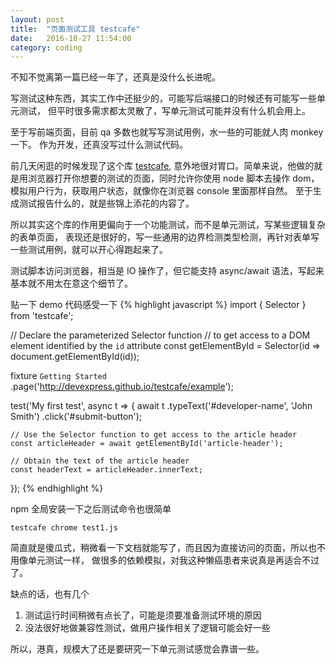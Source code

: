 ```yaml
---
layout: post
title:  "页面测试工具 testcafe"
date:   2016-10-27 11:54:00
category: coding
---
```


不知不觉离第一篇已经一年了，还真是没什么长进呢。

写测试这种东西，其实工作中还挺少的，可能写后端接口的时候还有可能写一些单元测试，
但平时很多需求都太灵散了，写单元测试可能并没有什么机会用上。

至于写前端页面，目前 qa 多数也就写写测试用例，水一些的可能就人肉 monkey 一下。
作为开发，还真没写过什么测试代码。

前几天闲逛的时候发现了这个库 [testcafe](https://devexpress.github.io/testcafe/),
意外地很对胃口。简单来说，他做的就是用浏览器打开你想要的测试的页面，同时允许你使用
node 脚本去操作 dom，模拟用户行为，获取用户状态，就像你在浏览器 console 里面那样自然。
至于生成测试报告什么的，就是些锦上添花的内容了。

所以其实这个库的作用更偏向于一个功能测试，而不是单元测试，写某些逻辑复杂的表单页面，
表现还是很好的，写一些通用的边界检测类型检测，再针对表单写一些测试用例，就可以开心得跑起来了。

测试脚本访问浏览器，相当是 IO 操作了，但它能支持 async/await 语法，写起来基本就不用太在意这个细节了。

贴一下 demo 代码感受一下
{% highlight javascript %}
import { Selector } from 'testcafe';

// Declare the parameterized Selector function
// to get access to a DOM element identified by the `id` attribute
const getElementById = Selector(id => document.getElementById(id));

fixture `Getting Started`
    .page('http://devexpress.github.io/testcafe/example');

test('My first test', async t => {
    await t
        .typeText('#developer-name', 'John Smith')
        .click('#submit-button');

    // Use the Selector function to get access to the article header
    const articleHeader = await getElementById('article-header');

    // Obtain the text of the article header
    const headerText = articleHeader.innerText;
});
{% endhighlight %}

npm 全局安装一下之后测试命令也很简单

    testcafe chrome test1.js

简直就是傻瓜式，稍微看一下文档就能写了，而且因为直接访问的页面，所以也不用像单元测试一样，
做很多的依赖模拟，对我这种懒癌患者来说真是再适合不过了。

缺点的话，也有几个
1. 测试运行时间稍微有点长了，可能是须要准备测试环境的原因
2. 没法很好地做兼容性测试，做用户操作相关了逻辑可能会好一些

所以，港真，规模大了还是要研究一下单元测试感觉会靠谱一些。
